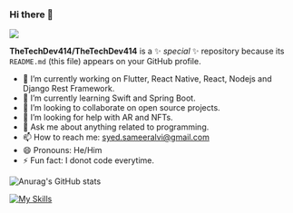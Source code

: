 ### Hi there 👋
![](https://komarev.com/ghpvc/?username=TheTechDev414&color=red)

**TheTechDev414/TheTechDev414** is a ✨ _special_ ✨ repository because its `README.md` (this file) appears on your GitHub profile.

- 🔭 I’m currently working on Flutter, React Native, React, Nodejs and Django Rest Framework.
- 🌱 I’m currently learning Swift and Spring Boot.
- 👯 I’m looking to collaborate on open source projects.
- 🤔 I’m looking for help with AR and NFTs.
- 💬 Ask me about anything related to programming.
- 📫 How to reach me: syed.sameeralvi@gmail.com
- 😄 Pronouns: He/Him
- ⚡ Fun fact: I donot code everytime.

![Anurag's GitHub stats](https://github-readme-stats.vercel.app/api?username=TheTechDev414&show_icons=true&theme=radical)

[![My Skills](https://skillicons.dev/icons?i=js,html,css,aws,bootstrap,dart,django,docker,electron,flutter,kubernetes,mongodb,linux,nodejs,react,vscode)](https://skillicons.dev)


